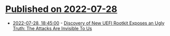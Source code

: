 # [Published on 2022-07-28](index.md)

* [2022-07-28, 18:45:00](https://it.slashdot.org/story/22/07/28/1824254/discovery-of-new-uefi-rootkit-exposes-an-ugly-truth-the-attacks-are-invisible-to-us?utm_source=rss1.0mainlinkanon&utm_medium=feed) - [Discovery of New UEFI Rootkit Exposes an Ugly Truth: The Attacks Are Invisible To Us](https://it.slashdot.org/story/22/07/28/1824254/discovery-of-new-uefi-rootkit-exposes-an-ugly-truth-the-attacks-are-invisible-to-us?utm_source=rss1.0mainlinkanon&utm_medium=feed)
